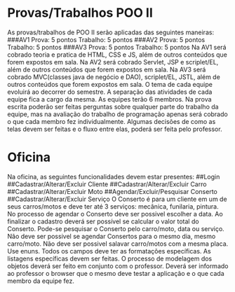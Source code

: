 # Provas/Trabalhos POO II
As provas/trabalhos de POO II serão aplicadas das seguintes maneiras:
###AV1
Prova: 5 pontos
Trabalho: 5 pontos
###AV2
Prova: 5 pontos
Trabalho: 5 pontos
###AV3
Prova: 5 pontos
Trabalho: 5 pontos
Na AV1 será cobrado teoria e pratica de HTML, CSS e JS, além de outros conteúdos que forem
expostos em sala.
Na AV2 será cobrado Servlet, JSP e scriplet/EL, além de outros conteúdos que forem expostos
em sala.
Na AV3 será cobrado MVC(classes java de negócio e DAO), scriplet/EL, JSTL, além de outros
conteúdos que forem expostos em sala.
O tema de cada equipe evoluirá ao decorrer do semestre. A separação das atividades de cada
equipe fica a cargo da mesma. As equipes terão 6 membros. Na prova escrita poderão ser feitas
perguntas sobre qualquer parte do trabalho da equipe, mas na avaliação do trabalho de
programação apenas será cobrado o que cada membro fez individualmente. Algumas decisões
de como as telas devem ser feitas e o fluxo entre elas, poderá ser feita pelo professor.

# Oficina
Na oficina, as seguintes funcionalidades devem estar presentes:
##Login
##Cadastrar/Alterar/Excluir Cliente
##Cadastrar/Alterar/Excluir Carro
##Cadastrar/Alterar/Excluir Moto
##Agendar/Excluir/Pesquisar Conserto
##Cadastrar/Alterar/Excluir Serviço
O Conserto é para um cliente em um de seus carros/motos e deve ter até 3 serviços: mecânica,
funilaria, pintura. No processo de agendar o Conserto deve ser possivel escolher a data. Ao
finalizar o cadastro deverá ser possível se calcular o valor total do Conserto. Pode-se pesquisar o
Conserto pelo carro/moto, data ou serviço. Não deve ser possivel se agendar Consertos para o
mesmo dia, mesmo carro/moto. Não deve ser possivel salavar carro/motos com a mesma placa.
Use enuns. Todos os campos deve ter as formatações específicas. As listagens específicas
devem ser feitas. O processo de modelagem dos objetos deverá ser feito em conjunto com o
professor. Deverá ser informado ao professor o browser que o mesmo deve testar a aplicação e o
que cada membro da equipe fez. 
